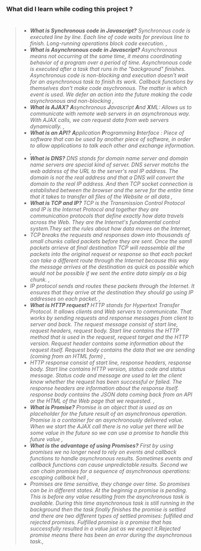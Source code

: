 ### What did I learn while coding this project ?

> #
>
> - _**What is Synchronous code in Javascript?** Synchronous code is executed line by line. Each line of code waits for previous line to finish. Long-running operations block code execution. ,_
> - _**What is Asynchronous code in Javascript?** Asynchronous means not occurring at the same time, it means coordinating behavior of a program over a period of time. Asynchronous code is executed after a task that runs in the "background" finishes. Asynchronous code is non-blocking and execution doesn't wait for an asynchronous task to finish its work. Callback functions by themselves don't make code asychronous. The matter is which event is used. We defer an action into the future making the code asynchronous and non-blocking ,_
> - _**What is AJAX?** **A**synchronous **J**avascript **A**nd **X**ML: Allows us to communicate with remote web servers in an asynchronous way. With AJAX calls, we can request data from web servers dynamically. ,_
> - _**What is an API?** **A**pplication **P**rogramming **I**nterface : Piece of software that can be used by another piece of software, in order to allow applications to talk each other and exchange information. ,_
> - _**What is DNS?** DNS stands for domain name server and domain name servers are special kind of server. DNS server matchs the web address of the URL to the server's real IP address. The domain is not the real address and that a DNS will convert the domain to the real IP address. And then TCP socket connection is established between the browser and the serve for the entire time that it takes to transfer all files of the Website or all data ,_
> - _**What is TCP and IP?** TCP is the Transmission Control Protocol and IP is the Internet Protocol and together they are communication protocols that define exactly how data travels across the Web. They are the Internet's fundamental control system.They set the rules about how data moves on the Internet,_
> - _TCP breaks the requests and responses down into thousands of small chunks called packets before they are sent. Once the samll packets arrieve at final destination TCP will reassemble all the packets into the original request or response so that each packet can take a different route through the Internet because this way the message arrives at the destination as quick as possible which would not be possible if we sent the entire data simply as a big chunk. ,_
> - _IP protocol sends and routes these packets through the Internet. It ensures that they arrive at the destination they should go using IP addresses on each packet. ,_
> - _**What is HTTP request?** HTTP stands for Hypertext Transfer Protocol. It allows clients and Web servers to communicate. That works by sending requests and response messages from client to server and back. The request message consist of start line, request headers, request body. Start line contains the HTTP method that is used in the request, request target and the HTTP version. Request header contains some information about the request itself. Request body contains the data that we are sending (coming from an HTML form) ,_
> - _HTTP response consist of start line, response headers, response body. Start line contains HTTP version, status code and status message. Status code and message are used to let the client know whether the request has been successful or failed. The response headers are information about the response itself. response body contains the JSON data coming back from an API or the HTML of the Web page that we requested. ,_
> - _**What is Promise?** Promise is an object that is used as an placeholder for the future result of an asynchronous operation. Promise is a container for an asynchronously delivered value. When we start the AJAX call there is no value yet there will be some value in the future so we can use a promise to handle this future value ,_
> - _**What is the advantage of using Promises?** First by using promises we no longer need to rely on events and callback functions to handle asynchronous results. Sometimes events and callback functions can cause unpredictable results. Second we can chain promises for a sequence of asynchronous operations: escaping callback hell ,_
> - _Promises are time sensitive, they change over time. So promises can be in different states. At the beginnig a promise is pending. This is before any value resulting from the asynchronous task is available. During this time asynchronous task is still running in the background then the task finally finishes the promise is settled and there are two different types of settled promises: fulfilled and rejected promises. Fulfilled promise is a promise that has successfully resulted in a value just as we expect it.Rejected promise means there has been an error during the asynchronous task.,_
>
> #
